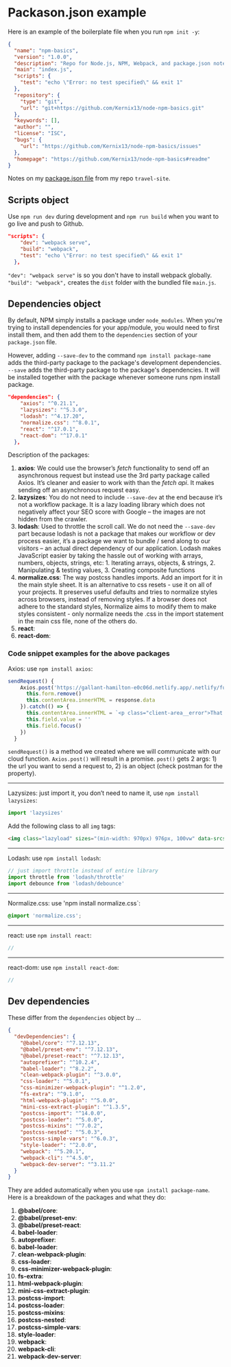 # Packason.json example

Here is an example of the boilerplate file when you run `npm init -y`:

```json
{
  "name": "npm-basics",
  "version": "1.0.0",
  "description": "Repo for Node.js, NPM, Webpack, and package.json notes",
  "main": "index.js",
  "scripts": {
    "test": "echo \"Error: no test specified\" && exit 1"
  },
  "repository": {
    "type": "git",
    "url": "git+https://github.com/Kernix13/node-npm-basics.git"
  },
  "keywords": [],
  "author": "",
  "license": "ISC",
  "bugs": {
    "url": "https://github.com/Kernix13/node-npm-basics/issues"
  },
  "homepage": "https://github.com/Kernix13/node-npm-basics#readme"
}

```
Notes on my [package.json file](https://github.com/Kernix13/travel-site/blob/master/package.json "package.json file") from my repo `travel-site`.

## Scripts object

Use `npm run dev` during development and `npm run build` when you want to go live and push to Github.

```json
"scripts": {
    "dev": "webpack serve",
    "build": "webpack",
    "test": "echo \"Error: no test specified\" && exit 1"
  },
```
`"dev": "webpack serve"` is so you don't have to install webpack globally. `"build": "webpack",` creates the `dist` folder with the bundled file `main.js`.

## Dependencies object

By default, NPM simply installs a package under `node_modules`. When you're trying to install dependencies for your app/module, you would need to first install them, and then add them to the `dependencies` section of your `package.json` file.

However, adding `--save-dev` to the command `npm install package-name` adds the third-party package to the package's development dependencies. `--save` adds the third-party package to the package's dependencies. It will be installed together with the package whenever someone runs npm install package. 

```json
"dependencies": {
    "axios": "^0.21.1",
    "lazysizes": "^5.3.0",
    "lodash": "^4.17.20",
    "normalize.css": "^8.0.1",
    "react": "^17.0.1",
    "react-dom": "^17.0.1"
  },
```
Description of the packages:

1. **axios**: We could use the browser’s *fetch* functionality to send off an asynchronous request but instead use the 3rd party package called Axios. It’s cleaner and easier to work with than the *fetch api*. It makes sending off an asynchronous request easy.
1. **lazysizes**: You do not need to include `--save-dev` at the end because it’s not a workflow package. It is a lazy loading library which does not negatively affect your SEO score with Google – the images are not hidden from the crawler. 
1. **lodash**: Used to throttle the scroll call. We do not need the `--save-dev` part because lodash is not a package that makes our workflow or dev process easier, it’s a package we want to bundle / send along to our visitors – an actual direct dependency of our application. Lodash makes JavaScript easier by taking the hassle out of working with arrays, numbers, objects, strings, etc:  1. Iterating arrays, objects, & strings, 2. Manipulating & testing values, 3. Creating composite functions
1. **normalize.css**: The way postcss handles imports. Add an import for it in the main style sheet. It is an alternative to css resets - use it on all of your projects. It preserves useful defaults and tries to normalize styles across browsers, instead of removing styles. If a browser does not adhere to the standard styles, Normalize aims to modify them to make styles consistent - only normalize needs the .css in the import statement in the main css file, none of the others do.
1. **react**: 
1. **react-dom**: 

###  Code snippet examples for the above packages

Axios: use `npm install axios`: 

```js
sendRequest() {
    Axios.post('https://gallant-hamilton-e0c06d.netlify.app/.netlify/functions/secret-area', { password: this.field.value }).then(response => {
      this.form.remove()
      this.contentArea.innerHTML = response.data
    }).catch(() => {
      this.contentArea.innerHTML = `<p class="client-area__error">That secret phrase is not correct. Try again.</p>`
      this.field.value = ''
      this.field.focus()
    })
  }
```
`sendRequest()` is a method we created where we will communicate with our cloud function. `Axios.post()` will result in a promise. `post()` gets 2 args: 1) the url you want to send a request to,  2) is an object (check postman for the property).
- - - 
Lazysizes: just import it, you don’t need to name it, use `npm install lazysizes`:

```js
import 'lazysizes'
```

Add the following class to all `img` tags:

```html
<img class="lazyload" sizes="(min-width: 970px) 976px, 100vw" data-srcset="assets/images/first-trip-low-res.jpg 565w, assets/images/first-trip.jpg 976w, assets/images/first-trip-hi-dpi.jpg 1952w" alt="Couple walking down a street.">
```
- - - 
Lodash: use `npm install lodash`:

```js
// just import throttle instead of entire library
import throttle from 'lodash/throttle'
import debounce from 'lodash/debounce'
```
- - - 
Normalize.css: use 'npm install normalize.css`:

```css
@import 'normalize.css';
```
- - - 
react: use `npm install react`:
```js
// 
```
- - - 
react-dom: use `npm install react-dom`:
```js
// 
```

## Dev dependencies

These differ from the `dependencies` object by ...

```json
{
  "devDependencies": {
    "@babel/core": "^7.12.13",
    "@babel/preset-env": "^7.12.13",
    "@babel/preset-react": "^7.12.13",
    "autoprefixer": "^10.2.4",
    "babel-loader": "^8.2.2",
    "clean-webpack-plugin": "^3.0.0",
    "css-loader": "^5.0.1",
    "css-minimizer-webpack-plugin": "^1.2.0",
    "fs-extra": "^9.1.0",
    "html-webpack-plugin": "^5.0.0",
    "mini-css-extract-plugin": "^1.3.5",
    "postcss-import": "^14.0.0",
    "postcss-loader": "^5.0.0",
    "postcss-mixins": "^7.0.2",
    "postcss-nested": "^5.0.3",
    "postcss-simple-vars": "^6.0.3",
    "style-loader": "^2.0.0",
    "webpack": "^5.20.1",
    "webpack-cli": "^4.5.0",
    "webpack-dev-server": "^3.11.2"
  }
}
```

They are added automatically when you use `npm install package-name`. Here is a breakdown of the packages and what they do:

1. **@babel/core**: 
1. **@babel/preset-env**: 
1. **@babel/preset-react**: 
1. **babel-loader**: 
1. **autoprefixer**: 
1. **babel-loader**: 
1. **clean-webpack-plugin**: 
1. **css-loader**: 
1. **css-minimizer-webpack-plugin**: 
1. **fs-extra**: 
1. **html-webpack-plugin**: 
1. **mini-css-extract-plugin**: 
1. **postcss-import**: 
1. **postcss-loader**: 
1. **postcss-mixins**: 
1. **postcss-nested**: 
1. **postcss-simple-vars**: 
1. **style-loader**: 
1. **webpack**: 
1. **webpack-cli**: 
1. **webpack-dev-server**: 